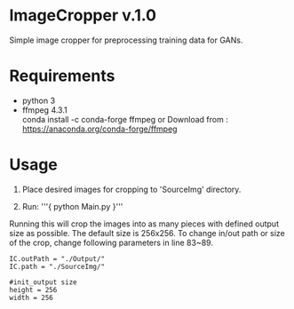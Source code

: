 # ImageCropper v.1.0

Simple image cropper for preprocessing training data for GANs.

# Requirements 
- python 3
- ffmpeg 4.3.1    
   conda install -c conda-forge ffmpeg 
	or
   Download from : https://anaconda.org/conda-forge/ffmpeg

# Usage
1. Place desired images for cropping to 'SourceImg' directory.

2. Run:
   '''{
   	python Main.py
	}'''

Running this will crop the images into as many pieces with defined output size as possible. The default size is 256x256.
To change in/out path or size of the crop, change following parameters in line 83~89.

    IC.outPath = "./Output/"
    IC.path = "./SourceImg/"

    #init_output size
    height = 256
    width = 256


